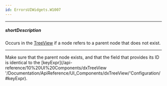 ```yaml
---
id: ErrorsUIWidgets.W1007
---
```

---
##### shortDescription
Occurs in the [TreeView](/api-reference/10%20UI%20Components/dxTreeView '/Documentation/ApiReference/UI_Components/dxTreeView/') if a node refers to a parent node that does not exist.

---
Make sure that the parent node exists, and that the field that provides its ID is identical to the [keyExpr](/api-reference/10%20UI%20Components/dxTreeView '/Documentation/ApiReference/UI_Components/dxTreeView/'Configuration/#keyExpr).